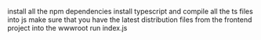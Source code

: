 install all the npm dependencies
install typescript and compile all the ts files into js
make sure that you have the latest distribution files from the frontend project into the wwwroot
run index.js